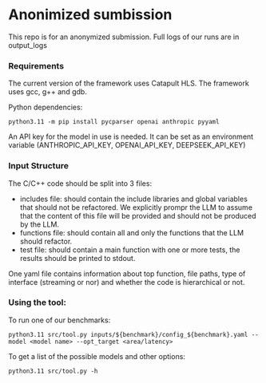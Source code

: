 # Anonimized sumbission
This repo is for an anonymized submission.
Full logs of our runs are in output_logs

### Requirements
The current version of the framework uses Catapult HLS. 
The framework uses gcc, g++ and gdb.

Python dependencies:

    python3.11 -m pip install pycparser openai anthropic pyyaml

An API key for the model in use is needed.
It can be set as an environment variable (ANTHROPIC_API_KEY, OPENAI_API_KEY, DEEPSEEK_API_KEY)

### Input Structure
The C/C++ code should be split into 3 files:

 - includes file: should contain the include libraries  and global variables that should not be refactored. We explicitly prompr the LLM to assume that the content of this file will be provided and should not be produced by the LLM.
 - functions file: should contain all and only  the functions that the LLM should refactor.
 - test file: should contain a main function with one or more tests, the results should be printed to stdout.

One yaml file contains information about top function, file paths, type of interface (streaming or nor) and whether the code is hierarchical or not. 

###  Using the tool:
To run one of our benchmarks:

    python3.11 src/tool.py inputs/${benchmark}/config_${benchmark}.yaml --model <model name> --opt_target <area/latency>

To get a list of the possible models and other options: 

    python3.11 src/tool.py -h 

